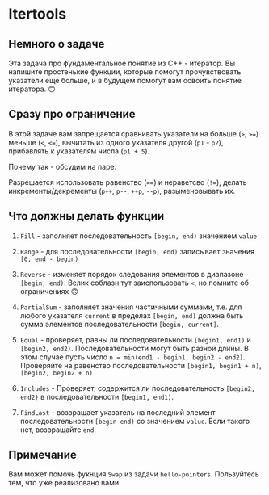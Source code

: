 # Itertools

## Немного о задаче

Эта задача про фундаментальное понятие из С++ - итератор. Вы напишите простенькие функции, которые помогут прочувствовать указатели еще больше, и в будущем помогут вам освоить понятие итератора. :upside_down_face:

## Сразу про ограничение

В этой задаче вам запрещается сравнивать указатели на больше (`>`, `>=`) меньше (`<`, `<=`), вычитать из одного указателя другой (`p1` - `p2`), прибавлять к указателям числа (`p1 + 5`).

Почему так - обсудим на паре.

Разрешается использовать равенство (`==`) и нераветсво (`!=`), делать инкременты/декременты (`p++`, `p--`, `++p`, `--p`), разыменовывать их.

## Что должны делать функции

1. `Fill` - заполняет последовательность `[begin, end)` значением `value`
2. `Range` - для последовательности `[begin, end)` записывает значения `[0, end - begin)`
3. `Reverse` -  изменяет порядок следования элементов в диапазоне `[begin, end)`. Велик соблазн тут заиспользовать `<`, но помните об ограничениях :upside_down_face:
4. `PartialSum` - заполняет значения частичными суммами, т.е. для любого указателя `current` в пределах `[begin, end)` должна быть сумма элементов последовательности `[begin, current]`.
4. `Equal` - проверяет, равны ли последовательности `[begin1, end1)` и `[begin2, end2)`. Последовательности могут быть разной длины. В этом случае пусть число `n = min(end1 - begin1, begin2 - end2)`. Проверяйте на равенство последовательности `[begin1, begin1 + n)`, `[begin2, begin2 + n)`

5. `Includes` - Проверяет, содержится ли последовательность `[begin2, end2)` в последовательности `[begin1, end1)`.

6. `FindLast` - возвращает указатель на последний элемент последовательности `[begin end)` со значением `value`. Если такого нет, возвращайте `end`.

## Примечание

Вам может помочь фукнция `Swap` из задачи `hello-pointers`. Пользуйтесь тем, что уже реализовано вами.

